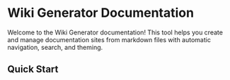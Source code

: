 # Wiki Generator Documentation

Welcome to the Wiki Generator documentation! This tool helps you create and manage documentation sites from markdown files with automatic navigation, search, and theming.

## Quick Start